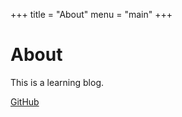 +++
title = "About"
menu = "main"
+++

# About

This is a learning blog.

[GitHub](https://github.com/DynamicProg)


